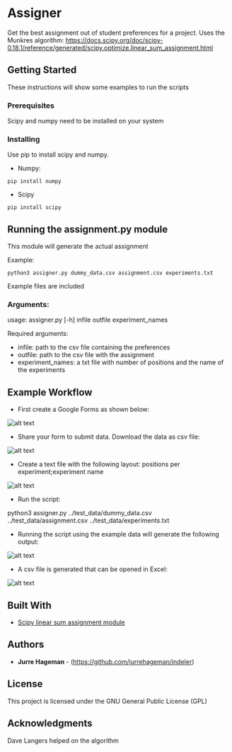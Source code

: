 # Assigner

Get the best assignment out of student preferences for a project.
Uses the Munkres algorithm:
https://docs.scipy.org/doc/scipy-0.18.1/reference/generated/scipy.optimize.linear_sum_assignment.html

## Getting Started

These instructions will show some examples to run the scripts

### Prerequisites

Scipy and numpy need to be installed on your system


### Installing

Use pip to install scipy and numpy.
- Numpy:

```
pip install numpy
```

- Scipy

```
pip install scipy
```

## Running the assignment.py module

This module will generate the actual assignment

Example:
```
python3 assigner.py dummy_data.csv assignment.csv experiments.txt
```

Example files are included

### Arguments:
usage: assigner.py [-h] infile outfile experiment_names

Required arguments:
- infile: path to the csv file containing the preferences
- outfile: path to the csv file with the assignment
- experiment_names: a txt file with number of positions and the name of the experiments


## Example Workflow

- First create a Google Forms as shown below:

![alt text](https://github.com/jurrehageman/assigner-forms/blob/master/images/form.png "Google Form setup")

- Share your form to submit data. Download the data as csv file:

![alt text](https://github.com/jurrehageman/assigner-forms/blob/master/images/download_csv.png "Download csv file")

- Create a text file with the following layout: positions per experiment;experiment name

![alt text](https://github.com/jurrehageman/assigner-forms/blob/master/images/experiments_names.png "Experiment names")

- Run the script:

python3 assigner.py ../test_data/dummy_data.csv ../test_data/assignment.csv ../test_data/experiments.txt

- Running the script using the example data will generate the following output:

![alt text](https://github.com/jurrehageman/assigner-forms/blob/master/images/terminal_output.png "Terminal Output")

- A csv file is generated that can be opened in Excel:

![alt text](https://github.com/jurrehageman/assigner-forms/blob/master/images/excel_screenshot.png "cvs file opened in Excel")

## Built With

* [Scipy linear sum assignment module](https://docs.scipy.org/doc/scipy-0.18.1/reference/generated/scipy.optimize.linear_sum_assignment.html)


## Authors

* **Jurre Hageman** - (https://github.com/jurrehageman/indeler)


## License

This project is licensed under the GNU General Public License (GPL)

## Acknowledgments

Dave Langers helped on the algorithm